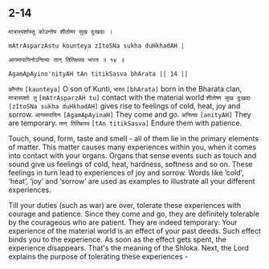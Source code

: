 ## 2-14


```shloka-sa
मात्रास्पर्शास्तु कोउन्तेय शीतोष्ण सुख दुःखदाः ।
```
```shloka-sa-hk
mAtrAsparzAstu kounteya zItoSNa sukha duHkhadAH |
```
```shloka-sa
आगमापायिनोऽनित्याः तान् तितिक्षस्व भारत ॥ १४ ॥
```
```shloka-sa-hk
AgamApAyino'nityAH tAn titikSasva bhArata || 14 ||
```

`कौन्तेय` `[kaunteya]` O son of Kunti, `भारत` `[bhArata]` born in the Bharata clan, `मात्रास्पर्शाः तु` `[mAtrAsparzAH tu]` contact with the material world `शीतोष्ण सुख दुःखदाः` `[zItoSNa sukha duHkhadAH]` gives rise to feelings of cold, heat, joy and sorrow. `आगमापायिनः` `[AgamApAyinaH]` They come and go. `अनित्याः` `[anityAH]` They are temporary. `तान् तितिक्षस्व` `[tAn titikSasva]` Endure them with patience.

Touch, sound, form, taste and smell - all of them lie in the primary elements of matter. This matter causes many experiences within you, when it comes into contact with your organs. Organs that sense events such as touch and sound give us feelings of cold, heat, hardness, softness and so on. These feelings in turn lead to experiences of joy and sorrow. Words like ‘cold’, ‘heat’, ‘joy’ and ‘sorrow’ are used as examples to illustrate all your different experiences.



Till your duties (such as war) are over, tolerate these experiences with courage and patience. Since they come and go, they are definitely tolerable by the courageous who are patient. They are indeed temporary: Your experience of the material world is an effect of your past deeds. Such effect binds you to the experience. As soon as the effect gets spent, the experience disappears. That's the meaning of the Shloka.
Next, the Lord explains the purpose of tolerating these experiences -

